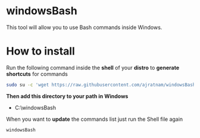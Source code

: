 # windowsBash

This tool will allow you to use Bash commands inside Windows.

How to install
==

Run the following command inside the **shell** of your **distro** to **generate shortcuts** for commands
```sh
sudo su -c 'wget https://raw.githubusercontent.com/ajratnam/windowsBash/master/windowsBash -P /usr/bin && chmod 0777 /usr/bin/windowsBash && windowsBash'
```

**Then add this directory to your path in Windows**
* C:\windowsBash

When you want to **update** the commands list just run the Shell file again
```sh
windowsBash
```

